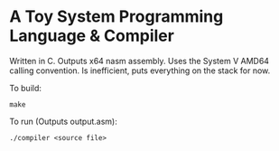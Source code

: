 # A Toy System Programming Language & Compiler 

Written in C. Outputs x64 nasm assembly. Uses the System V AMD64 calling convention. Is inefficient, puts everything on the stack for now.

To build:
```
make
```

To run (Outputs output.asm):
```
./compiler <source file>
```
